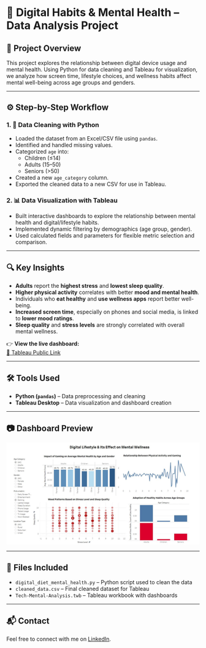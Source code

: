 # 🧠 Digital Habits & Mental Health – Data Analysis Project

## 📁 Project Overview
This project explores the relationship between digital device usage and mental health. Using Python for data cleaning and Tableau for visualization, we analyze how screen time, lifestyle choices, and wellness habits affect mental well-being across age groups and genders.

---

## ⚙️ Step-by-Step Workflow

### 1. 🧹 Data Cleaning with Python
- Loaded the dataset from an Excel/CSV file using `pandas`.
- Identified and handled missing values.
- Categorized `age` into:
  - Children (≤14)
  - Adults (15–50)
  - Seniors (>50)
- Created a new `age_category` column.
- Exported the cleaned data to a new CSV for use in Tableau.

### 2. 📊 Data Visualization with Tableau
- Built interactive dashboards to explore the relationship between mental health and digital/lifestyle habits.
- Implemented dynamic filtering by demographics (age group, gender).
- Used calculated fields and parameters for flexible metric selection and comparison.

---

## 🔍 Key Insights
- **Adults** report the **highest stress** and **lowest sleep quality**.
- **Higher physical activity** correlates with better **mood and mental health**.
- Individuals who **eat healthy** and **use wellness apps** report better well-being.
- **Increased screen time**, especially on phones and social media, is linked to **lower mood ratings**.
- **Sleep quality** and **stress levels** are strongly correlated with overall mental wellness.

👉 **View the live dashboard:**  
[🔗 Tableau Public Link](https://public.tableau.com/views/DigitalLifestyleItsEffectonMentalWellness/Dashboard1?:language=en-GB&:sid=&:redirect=auth&:display_count=n&:origin=viz_share_link)

---

## 🛠️ Tools Used
- **Python (`pandas`)** – Data preprocessing and cleaning  
- **Tableau Desktop** – Data visualization and dashboard creation

---

## 📷 Dashboard Preview  
![Dashboard Screenshot](./Tech-Mental-Analysis.JPG)

---

## 📂 Files Included
- `digital_diet_mental_health.py` – Python script used to clean the data  
- `cleaned_data.csv` – Final cleaned dataset for Tableau  
- `Tech-Mental-Analysis.twb` – Tableau workbook with dashboards

---

## 📬 Contact  
Feel free to connect with me on [LinkedIn](https://www.linkedin.com/in/maheen-khalid-38a0591b0/).
